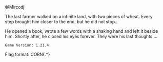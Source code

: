 @Mircodj

The last farmer walked on a infinite land, with two pieces of wheat. Every step brought him closer to the end, but he did not stop...

He opened a book, wrote a few words with a shaking hand and left it beside him. Shortly after, he closed his eyes forever. They were his last thoughts....

    Game Version: 1.21.4

Flag format: CORN{.*}
